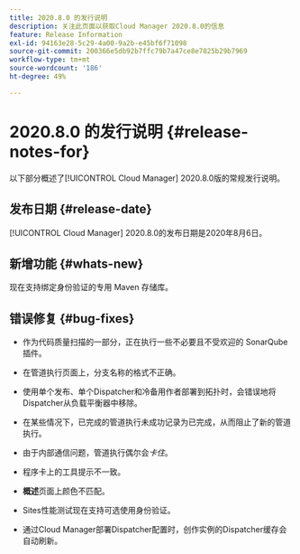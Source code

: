 ```yaml
---
title: 2020.8.0 的发行说明
description: 关注此页面以获取Cloud Manager 2020.8.0的信息
feature: Release Information
exl-id: 94163e28-5c29-4a00-9a2b-e45bf6f71098
source-git-commit: 200366e5db92b7ffc79b7a47ce8e7825b29b7969
workflow-type: tm+mt
source-wordcount: '186'
ht-degree: 49%

---
```


# 2020.8.0 的发行说明 {#release-notes-for}

以下部分概述了[!UICONTROL Cloud Manager] 2020.8.0版的常规发行说明。

## 发布日期 {#release-date}

[!UICONTROL Cloud Manager] 2020.8.0的发布日期是2020年8月6日。

## 新增功能 {#whats-new}

现在支持绑定身份验证的专用 Maven 存储库。

## 错误修复 {#bug-fixes}

* 作为代码质量扫描的一部分，正在执行一些不必要且不受欢迎的 SonarQube 插件。

* 在管道执行页面上，分支名称的格式不正确。

* 使用单个发布、单个Dispatcher和冷备用作者部署到拓扑时，会错误地将Dispatcher从负载平衡器中移除。

* 在某些情况下，已完成的管道执行未成功记录为已完成，从而阻止了新的管道执行。

* 由于内部通信问题，管道执行偶尔会&#x200B;*卡住*。

* 程序卡上的工具提示不一致。

* **概述**&#x200B;页面上颜色不匹配。

* Sites性能测试现在支持可选使用身份验证。

* 通过Cloud Manager部署Dispatcher配置时，创作实例的Dispatcher缓存会自动刷新。
